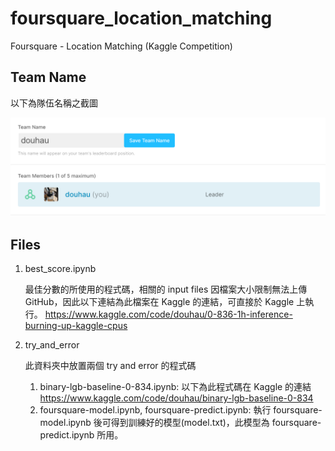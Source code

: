 # foursquare_location_matching
Foursquare - Location Matching (Kaggle Competition)

## Team Name

以下為隊伍名稱之截圖

![image](https://github.com/joeroy5376998/foursquare_location_matching/blob/main/image/team_name.PNG)

## Files

1. best_score.ipynb
     
     最佳分數的所使用的程式碼，相關的 input files 因檔案大小限制無法上傳 GitHub，因此以下連結為此檔案在 Kaggle 的連結，可直接於 Kaggle 上執行。
     https://www.kaggle.com/code/douhau/0-836-1h-inference-burning-up-kaggle-cpus

2. try_and_error
     
     此資料夾中放置兩個 try and error 的程式碼
     1. binary-lgb-baseline-0-834.ipynb: 以下為此程式碼在 Kaggle 的連結
        https://www.kaggle.com/code/douhau/binary-lgb-baseline-0-834
     2. foursquare-model.ipynb, foursquare-predict.ipynb: 執行 foursquare-model.ipynb 後可得到訓練好的模型(model.txt)，此模型為 foursquare-predict.ipynb 所用。
